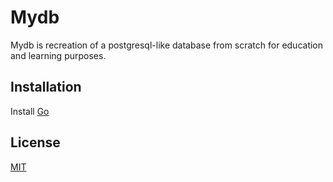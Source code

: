 # Mydb

Mydb is recreation of a postgresql-like database from scratch for education
and learning purposes.

## Installation
Install [Go](https://golang.org/)

## License
[MIT](https://choosealicense.com/licenses/mit/)